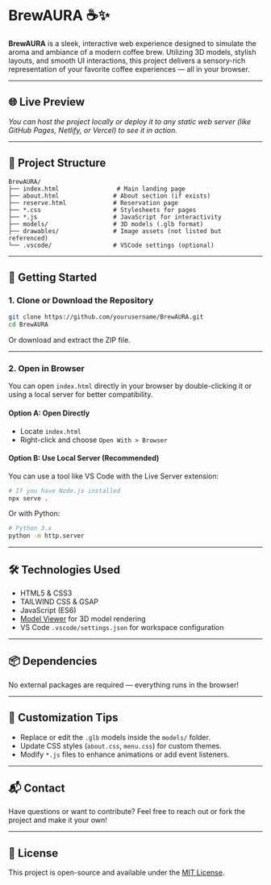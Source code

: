 
# BrewAURA ☕✨

**BrewAURA** is a sleek, interactive web experience designed to simulate the aroma and ambiance of a modern coffee brew. Utilizing 3D models, stylish layouts, and smooth UI interactions, this project delivers a sensory-rich representation of your favorite coffee experiences — all in your browser.

---

## 🌐 Live Preview

_You can host the project locally or deploy it to any static web server (like GitHub Pages, Netlify, or Vercel) to see it in action._

---

## 📁 Project Structure

```
BrewAURA/
├── index.html                # Main landing page
├── about.html               # About section (if exists)
├── reserve.html             # Reservation page
├── *.css                    # Stylesheets for pages
├── *.js                     # JavaScript for interactivity
├── models/                  # 3D models (.glb format)
├── drawables/               # Image assets (not listed but referenced)
└── .vscode/                 # VSCode settings (optional)
```

---

## 🚀 Getting Started

### 1. Clone or Download the Repository

```bash
git clone https://github.com/yourusername/BrewAURA.git
cd BrewAURA
```

Or download and extract the ZIP file.

---

### 2. Open in Browser

You can open `index.html` directly in your browser by double-clicking it or using a local server for better compatibility.

#### Option A: Open Directly

- Locate `index.html`
- Right-click and choose `Open With > Browser`

#### Option B: Use Local Server (Recommended)

You can use a tool like VS Code with the Live Server extension:

```bash
# If you have Node.js installed
npx serve .
```

Or with Python:

```bash
# Python 3.x
python -m http.server
```

---

## 🛠 Technologies Used

- HTML5 & CSS3
- TAILWIND CSS & GSAP 
- JavaScript (ES6)
- [Model Viewer](https://modelviewer.dev/) for 3D model rendering
- VS Code `.vscode/settings.json` for workspace configuration

---

## 📦 Dependencies

No external packages are required — everything runs in the browser!

---

## 🎨 Customization Tips

- Replace or edit the `.glb` models inside the `models/` folder.
- Update CSS styles (`about.css`, `menu.css`) for custom themes.
- Modify `*.js` files to enhance animations or add event listeners.

---

## 📬 Contact

Have questions or want to contribute? Feel free to reach out or fork the project and make it your own!

---

## 📄 License

This project is open-source and available under the [MIT License](LICENSE).
